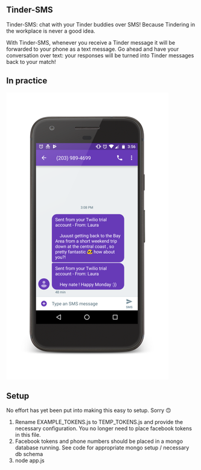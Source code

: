 ## Tinder-SMS

Tinder-SMS: chat with your Tinder buddies over SMS! Because Tindering in the workplace is never a good idea.

With Tinder-SMS, whenever you receive a Tinder message it will be forwarded to your phone as a text message. Go ahead and have your conversation over text: your responses will be turned into Tinder messages back to your match!

## In practice

![Screenshot](Screenshot.png)

## Setup

No effort has yet been put into making this easy to setup. Sorry 🙃

1. Rename EXAMPLE_TOKENS.js to TEMP_TOKENS.js and provide the necessary configuration. You no longer need to place facebook tokens in this file.
2. Facebook tokens and phone numbers should be placed in a mongo database running. See code for appropriate mongo setup / necessary db schema
3. node app.js
